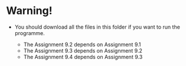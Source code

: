 # Warning!

* You should download all the files in this folder if you want to run the programme.

    * The Assignment 9.2 depends on Assignment 9.1 
    * The Assignment 9.3 depends on Assignment 9.2 
    * The Assignment 9.4 depends on Assignment 9.3 
